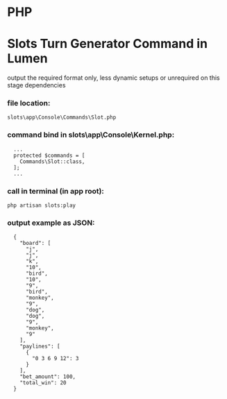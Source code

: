 # PHP
# Slots Turn Generator Command in Lumen

output the required format only,
less dynamic setups or unrequired on this stage dependencies

### file location: 
```
slots\app\Console\Commands\Slot.php
```

### command bind in slots\app\Console\Kernel.php: 
```
  ...
  protected $commands = [
    Commands\Slot::class,
  ];
  ...
```

### call in terminal (in app root):
```
php artisan slots:play
```

### output example as JSON: 
```
  {
    "board": [
      "j",
      "j",
      "k",
      "10",
      "bird",
      "10",
      "9",
      "bird",
      "monkey",
      "9",
      "dog",
      "dog",
      "9",
      "monkey",
      "9"
    ],
    "paylines": [
      {
        "0 3 6 9 12": 3
      }
    ],
    "bet_amount": 100,
    "total_win": 20
  }
```
